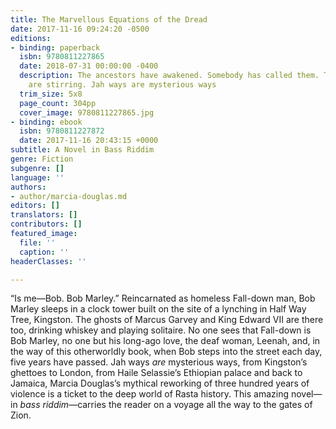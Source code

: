 ```yaml
---
title: The Marvellous Equations of the Dread
date: 2017-11-16 09:24:20 -0500
editions:
- binding: paperback
  isbn: 9780811227865
  date: 2018-07-31 00:00:00 -0400
  description: The ancestors have awakened. Somebody has called them. The long-dead
    are stirring. Jah ways are mysterious ways
  trim_size: 5x8
  page_count: 304pp
  cover_image: 9780811227865.jpg
- binding: ebook
  isbn: 9780811227872
  date: 2017-11-16 20:43:15 +0000
subtitle: A Novel in Bass Riddim
genre: Fiction
subgenre: []
language: ''
authors:
- author/marcia-douglas.md
editors: []
translators: []
contributors: []
featured_image:
  file: ''
  caption: ''
headerClasses: ''

---
```

“Is me—Bob. Bob Marley.” Reincarnated as homeless Fall-down man, Bob Marley sleeps in a clock tower built on the site of a lynching in Half Way Tree, Kingston. The ghosts of Marcus Garvey and King Edward VII are there too, drinking whiskey and playing solitaire. No one sees that Fall-down is Bob Marley, no one but his long-ago love, the deaf woman, Leenah, and, in the way of this otherworldly book, when Bob steps into the street each day, five years have passed. Jah ways _are_ mysterious ways, from Kingston’s ghettoes to London, from Haile Selassie’s Ethiopian palace and back to Jamaica, Marcia Douglas’s mythical reworking of three hundred years of violence is a ticket to the deep world of Rasta history. This amazing novel—in _bass riddim_—carries the reader on a voyage all the way to the gates of Zion.